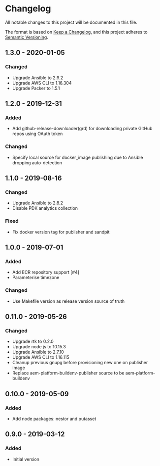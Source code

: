 # Changelog

All notable changes to this project will be documented in this file.

The format is based on [Keep a Changelog](https://keepachangelog.com/en/1.0.0/),
and this project adheres to [Semantic Versioning](https://semver.org/spec/v2.0.0.html).

## 1.3.0 - 2020-01-05
### Changed
- Upgrade Ansible to 2.9.2
- Upgrade AWS CLI to 1.16.304
- Upgrade Packer to 1.5.1

## 1.2.0 - 2019-12-31
### Added
- Add github-release-downloader(grd) for downloading private GitHub repos using OAuth token

### Changed
- Specify local source for docker_image publishing due to Ansible dropping auto-detection

## 1.1.0 - 2019-08-16
### Changed
- Upgrade Ansible to 2.8.2
- Disable PDK analytics collection

### Fixed
- Fix docker version tag for publisher and sandpit

## 1.0.0 - 2019-07-01
### Added
- Add ECR repository support [#4]
- Parameterise timezone

### Changed
- Use Makefile version as release version source of truth

## 0.11.0 - 2019-05-26
### Changed
- Upgrade rtk to 0.2.0
- Upgrade node.js to 10.15.3
- Upgrade Ansible to 2.7.10
- Upgrade AWS CLI to 1.16.115
- Cleanup previous gnupg before provisioning new one on publisher image
- Replace aem-platform-buildenv-publisher source to be aem-platform-buildenv

## 0.10.0 - 2019-05-09
### Added
- Add node packages: nestor and putasset

## 0.9.0 - 2019-03-12
### Added
- Initial version
